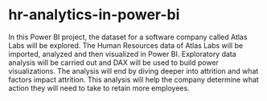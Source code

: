 # hr-analytics-in-power-bi
In this Power BI project, the dataset for a software company called Atlas Labs will be explored. The Human Resources data of Atlas Labs will be imported, analyzed and then visualized in Power BI. Exploratory data analysis will be carried out and DAX will be used to build power visualizations. The analysis will end by diving deeper into attrition and what factors impact attrition. This analysis will help the company determine what action they will need to take to retain more employees. 
